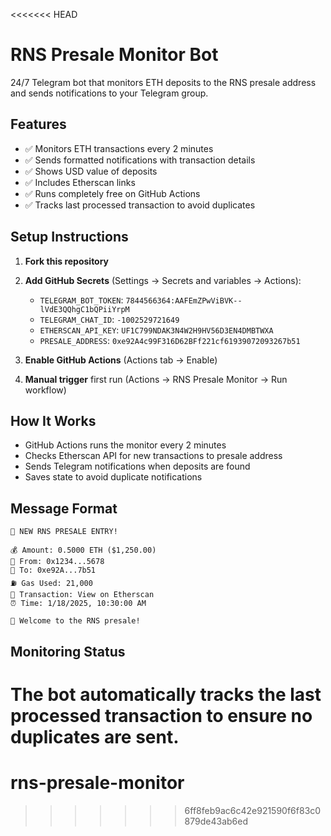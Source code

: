 <<<<<<< HEAD
# RNS Presale Monitor Bot

24/7 Telegram bot that monitors ETH deposits to the RNS presale address and sends notifications to your Telegram group.

## Features
- ✅ Monitors ETH transactions every 2 minutes
- ✅ Sends formatted notifications with transaction details
- ✅ Shows USD value of deposits
- ✅ Includes Etherscan links
- ✅ Runs completely free on GitHub Actions
- ✅ Tracks last processed transaction to avoid duplicates

## Setup Instructions

1. **Fork this repository**
2. **Add GitHub Secrets** (Settings → Secrets and variables → Actions):
   - `TELEGRAM_BOT_TOKEN`: `7844566364:AAFEmZPwViBVK--lVdE3QQhgC1bQPiiYrpM`
   - `TELEGRAM_CHAT_ID`: `-1002529721649`
   - `ETHERSCAN_API_KEY`: `UF1C799NDAK3N4W2H9HV56D3EN4DMBTWXA`
   - `PRESALE_ADDRESS`: `0xe92A4c99F316D62BFf221cf61939072093267b51`

3. **Enable GitHub Actions** (Actions tab → Enable)
4. **Manual trigger** first run (Actions → RNS Presale Monitor → Run workflow)

## How It Works
- GitHub Actions runs the monitor every 2 minutes
- Checks Etherscan API for new transactions to presale address
- Sends Telegram notifications when deposits are found
- Saves state to avoid duplicate notifications

## Message Format
```
🚀 NEW RNS PRESALE ENTRY!

💰 Amount: 0.5000 ETH ($1,250.00)
👤 From: 0x1234...5678
🏦 To: 0xe92A...7b51
⛽ Gas Used: 21,000
🔗 Transaction: View on Etherscan
⏰ Time: 1/18/2025, 10:30:00 AM

🎉 Welcome to the RNS presale!
```

## Monitoring Status
The bot automatically tracks the last processed transaction to ensure no duplicates are sent.
=======
# rns-presale-monitor
>>>>>>> 6ff8feb9ac6c42e921590f6f83c0879de43ab6ed
